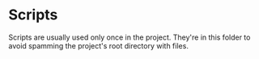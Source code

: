 # Scripts

Scripts are usually used only once in the project. They're in this folder to avoid spamming the project's root directory with files.